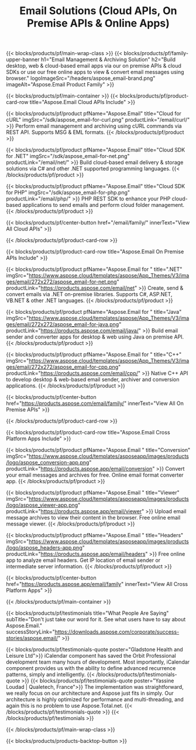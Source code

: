 ﻿---
title: Email Solutions (Cloud APIs, On Premise APIs & Online Apps) 
description: Build desktop, web & cloud-based email apps via our on premise APIs & cloud SDKs or use our free online apps to view & convert email messages using browser 
weight: 30
url: /
---

{{< blocks/products/pf/main-wrap-class >}}
{{< blocks/products/pf/family-upper-banner h1="Email Management & Archiving Solution" h2="Build desktop, web & cloud-based email apps via our on premise APIs & cloud SDKs or use our free online apps to view & convert email messages using browser." logoImageSrc="/headers/aspose_email-brand.png" imageAlt="Aspose.Email Product Family" >}}

{{< blocks/products/pf/main-container >}}
{{< blocks/products/pf/product-card-row title="Aspose.Email Cloud APIs Include" >}}

{{< blocks/products/pf/product pfName="Aspose.Email" title="Cloud for cURL" imgSrc="/sdk/aspose_email-for-curl.png" productLink="/email/curl/" >}}
Perform email management and archiving using cURL commands via REST API. Supports MSG & EML formats.
{{< /blocks/products/pf/product >}}

{{< blocks/products/pf/product pfName="Aspose.Email" title="Cloud SDK for .NET" imgSrc="/sdk/aspose_email-for-net.png" productLink="/email/net/" >}}
Build cloud-based email delivery & storage solutions via C# and other .NET supported programming languages.
{{< /blocks/products/pf/product >}}

{{< blocks/products/pf/product pfName="Aspose.Email" title="Cloud SDK for PHP" imgSrc="/sdk/aspose_email-for-php.png" productLink="/email/php/" >}}
PHP REST SDK to enhance your PHP cloud-based applications to send emails and perform cloud folder management.
{{< /blocks/products/pf/product >}}

{{< blocks/products/pf/center-button href="/email/family/" innerText="View All Cloud APIs" >}}

{{< /blocks/products/pf/product-card-row >}}

{{< blocks/products/pf/product-card-row title="Aspose.Email On Premise APIs Include" >}}

{{< blocks/products/pf/product pfName="Aspose.Email for " title=".NET" imgSrc="https://www.aspose.cloud/templates/aspose/App_Themes/V3/images/email/272x272/aspose_email-for-net.png" productLink="https://products.aspose.com/email/net" >}}
Create, send & convert emails via .NET on-premise libraries. Supports C#, ASP.NET, VB.NET & other .NET languages.
{{< /blocks/products/pf/product >}}

{{< blocks/products/pf/product pfName="Aspose.Email for " title="Java" imgSrc="https://www.aspose.cloud/templates/aspose/App_Themes/V3/images/email/272x272/aspose_email-for-java.png" productLink="https://products.aspose.com/email/java/" >}}
Build email sender and converter apps for desktop & web using Java on premise API. 
{{< /blocks/products/pf/product >}}

{{< blocks/products/pf/product pfName="Aspose.Email for " title="C++" imgSrc="https://www.aspose.cloud/templates/aspose/App_Themes/V3/images/email/272x272/aspose_email-for-cpp.png" productLink="https://products.aspose.com/email/cpp/" >}}
Native C++ API to develop desktop & web-based email sender, archiver and conversion applications.
{{< /blocks/products/pf/product >}}

{{< blocks/products/pf/center-button href="https://products.aspose.com/email/family/" innerText="View All On Premise APIs" >}}

{{< /blocks/products/pf/product-card-row >}}

{{< blocks/products/pf/product-card-row title="Aspose.Email Cross Platform Apps Include" >}}

{{< blocks/products/pf/product pfName="Aspose.Email " title="Conversion" imgSrc="https://www.aspose.cloud/templates/asposeapp/images/products/logo/aspose_conversion-app.png" productLink="https://products.aspose.app/email/conversion" >}}
Convert your email messages and archives for free. Online email format converter app.
{{< /blocks/products/pf/product >}}

{{< blocks/products/pf/product pfName="Aspose.Email " title="Viewer" imgSrc="https://www.aspose.cloud/templates/asposeapp/images/products/logo/aspose_viewer-app.png" productLink="https://products.aspose.app/email/viewer" >}}
Upload email message archives to view their content in the browser. Free online email message viewer.
{{< /blocks/products/pf/product >}}

{{< blocks/products/pf/product pfName="Aspose.Email " title="Headers" imgSrc="https://www.aspose.cloud/templates/asposeapp/images/products/logo/aspose_headers-app.png" productLink="https://products.aspose.app/email/headers" >}}
Free online app to analyze email headers. Get IP location of email sender or intermediate server information.
{{< /blocks/products/pf/product >}}

{{< blocks/products/pf/center-button href="https://products.aspose.app/email/family" innerText="View All Cross Platform Apps" >}}


{{< /blocks/products/pf/main-container >}}

{{< blocks/products/pf/testimonials title="What People Are Saying" subTitle="Don't just take our word for it. See what users have to say about Aspose.Email." successStoryLink="https://downloads.aspose.com/corporate/success-stories/aspose.email/" >}}

{{< blocks/products/pf/testimonials-quote poster="Gladstone Health and Leisure Ltd">}}
iCalendar component has saved the Orbit Professional development team many hours of development. Most importantly, iCalendar component provides us with the ability to define advanced recurrence patterns, simply and intelligently.
{{< /blocks/products/pf/testimonials-quote >}}
{{< blocks/products/pf/testimonials-quote poster="Yassine Loudad | Qualetech, France">}}
The implementation was straightforward, we really focus on our architecture and Aspose just fits in simply. Our architecture is highly optimized for performance and multi-threading, and again this is no problem to use Aspose.Total.net.
{{< /blocks/products/pf/testimonials-quote >}}
{{< /blocks/products/pf/testimonials >}}

{{< /blocks/products/pf/main-wrap-class >}}

{{< blocks/products/products-backtop-button >}}

